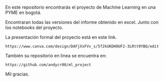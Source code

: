 En este repositorio encontrarás el proyecto de Machine Learning en una PYME en bogotá. 

Encontraran todas las versiones del informe obtenido en excel. Junto con los notebooks del proyecto.

La presentación formal del proyecto está en este link.

```
https://www.canva.com/design/DAFjXxFVv_s/5f2kUKDH0UF2-3LRtt9YBQ/edit
```

También su repositorio en linea se encuentra en:

```
https://github.com/andycr00/ml_project
```

Mil gracias.